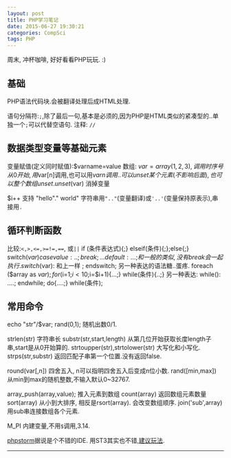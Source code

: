 ```yaml
---
layout: post
title: PHP学习笔记
date: 2015-06-27 19:30:21
categories: CompSci
tags: PHP
---
```


周末, 冲杯咖啡, 好好看看PHP玩玩. :)  

## 基础
<?php ....?> PHP语法代码块.会被翻译处理后成HTML处理.
语句分隔符:`;`,除了最后一句,基本是必须的,因为PHP是HTML类似的紧凑型的..单独一个`;`可以代替空语句.
注释: `//`

## 数据类型变量等基础元素

变量赋值(定义同时赋值):$varname=value
数组: $var=array(1,2,3), 调用时序号从0开始,用$var[n]调用,也可以用$var{n}调用.. 可以unset某个元素(不影响后面),也可以整个数组unset.
unset($var) 消掉变量

$i++ 支持
"hello"." world" 字符串用`".."`(变量翻译)或`'..'`(变量保持原表示),串接用`.`

## 循环判断函数

比较:`<,>,<=,>=!=,==`, 或`||`
if (条件表达式){;} elseif(条件){;};else{;}
switch($var){case value:..;break;...default:...;} 和一般的类似,没有break会一起执行.
switch($var): 和上一样 ; endswitch;  另一种表达的语法糖..蛋疼.
foreach ($array as $var){;}
for($i=1;$i<10;$i=$i+1){...;}
while(条件){..;} 另一种表达: while(): ....; endwhile;
do{....;} while(条件);

## 常用命令

echo "str"/$var; 
rand(0,1); 随机出数0/1.

strlen(str) 字符串长
substr(str,start,length) 从第几位开始获取长度length子串,start是从0开始算的.
strtoupper(str),strtolower(str) 大写化和小写化.
strps(str,substr) 返回匹配子串第一个位置.没有返回false.

round(var[,n]) 四舍五入, n可以指明四舍五入后变成n位小数.
rand([min,max]) 从min到max的随机整数,不输入默认0~32767.

array_push(array,value); 推入元素到数组
count(array) 返回数组元素数量
sort(array) 从小到大排序, 相反是rsort(array). 会改变数组顺序.
join('sub',array) 用sub串连接数组各个元素.

M_PI 内建变量,不用`$`调用,3.14.





[phpstorm](https://www.jetbrains.com/phpstorm/)据说是个不错的IDE. 用ST3其实也不错,[建议玩法](http://wasil.org/sublime-text-3-perfect-php-development-set-up).

---
